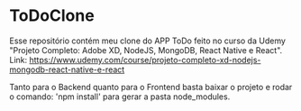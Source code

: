 # ToDoClone

Esse repositório contém meu clone do APP ToDo feito no curso da Udemy "Projeto Completo: Adobe XD, NodeJS, MongoDB, React Native e React".
Link: https://www.udemy.com/course/projeto-completo-xd-nodejs-mongodb-react-native-e-react

Tanto para o Backend quanto para o Frontend basta baixar o projeto e rodar o comando: 'npm install' para gerar a pasta node_modules.
